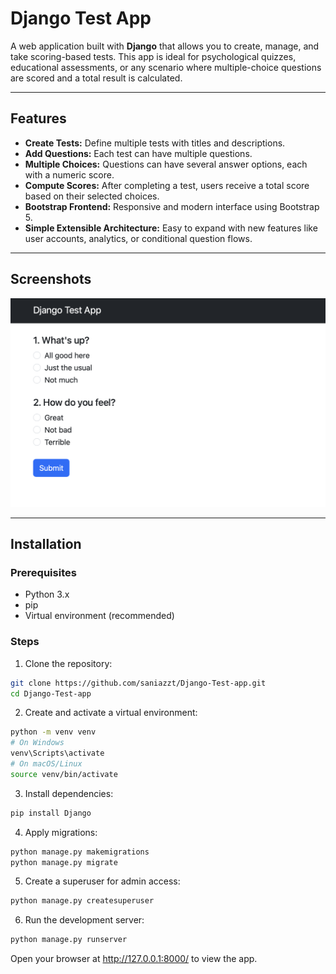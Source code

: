 # Django Test App

A web application built with **Django** that allows you to create, manage, and take scoring-based tests. This app is ideal for psychological quizzes, educational assessments, or any scenario where multiple-choice questions are scored and a total result is calculated.

---

## Features

- **Create Tests:** Define multiple tests with titles and descriptions.  
- **Add Questions:** Each test can have multiple questions.  
- **Multiple Choices:** Questions can have several answer options, each with a numeric score.  
- **Compute Scores:** After completing a test, users receive a total score based on their selected choices.  
- **Bootstrap Frontend:** Responsive and modern interface using Bootstrap 5.  
- **Simple Extensible Architecture:** Easy to expand with new features like user accounts, analytics, or conditional question flows.

---

## Screenshots

![alt text](image.png)

---

## Installation

### Prerequisites

- Python 3.x  
- pip  
- Virtual environment (recommended)  

### Steps

1. Clone the repository:
```bash
git clone https://github.com/saniazzt/Django-Test-app.git
cd Django-Test-app
```

2. Create and activate a virtual environment:
```bash
python -m venv venv
# On Windows
venv\Scripts\activate
# On macOS/Linux
source venv/bin/activate
```

3. Install dependencies:
```bash
pip install Django
```
4. Apply migrations:
```bash
python manage.py makemigrations
python manage.py migrate
```

5. Create a superuser for admin access:
```bash
python manage.py createsuperuser
```

6. Run the development server:
```bash
python manage.py runserver
```
Open your browser at http://127.0.0.1:8000/ to view the app.

